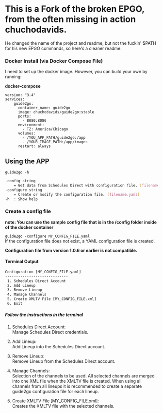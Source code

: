 # This is a Fork of the broken EPGO, from the often missing in action chuchodavids.

He changed the name of the project and readme, but not the fuckin' $PATH for his new EPGO commands, so here's a cleaner readme.

### Docker Install (via Docker Compose File)

I need to set up the docker image. However, you can build your own by running:

**docker-compose**
```
version: "3.4"
services:
    guide2go:
      container_name: guide2go
      image: chuchodavids/guide2go:stable
      ports:
        - 8080:8080
      environment:
        - TZ: America/Chicago
      volumes:
        - /YOU_APP_PATH/guide2go:/app
        - /YOUR_IMAGE_PATH:/app/images
      restart: always
```

## Using the APP

```guide2go -h```

```bash
-config string
    = Get data from Schedules Direct with configuration file. [filename.yaml]
-configure string
    = Create or modify the configuration file. [filename.yaml]
-h  : Show help
```

### Create a config file

**note: You can use the sample config file that is in the /config folder inside of the docker container**

```guide2go -configure MY_CONFIG_FILE.yaml```  
If the configuration file does not exist, a YAML configuration file is created. 

**Configuration file from version 1.0.6 or earlier is not compatible.**  

#### Terminal Output

```txt
Configuration [MY_CONFIG_FILE.yaml]
-----------------------------
 1. Schedules Direct Account
 2. Add Lineup
 3. Remove Lineup
 4. Manage Channels
 5. Create XMLTV File [MY_CONFIG_FILE.xml]
 0. Exit
```

##### Follow the instructions in the terminal

1. Schedules Direct Account:  
Manage Schedules Direct credentials.  

2. Add Lineup:  
Add Lineup into the Schedules Direct account.  

3. Remove Lineup:  
Remove Lineup from the Schedules Direct account.  

4. Manage Channels:  
Selection of the channels to be used.
All selected channels are merged into one XML file when the XMLTV file is created.
When using all channels from all lineups it is recommended to create a separate guide2go configuration file for each lineup.  
5. Create XMLTV File [MY_CONFIG_FILE.xml]:  
Creates the XMLTV file with the selected channels.
